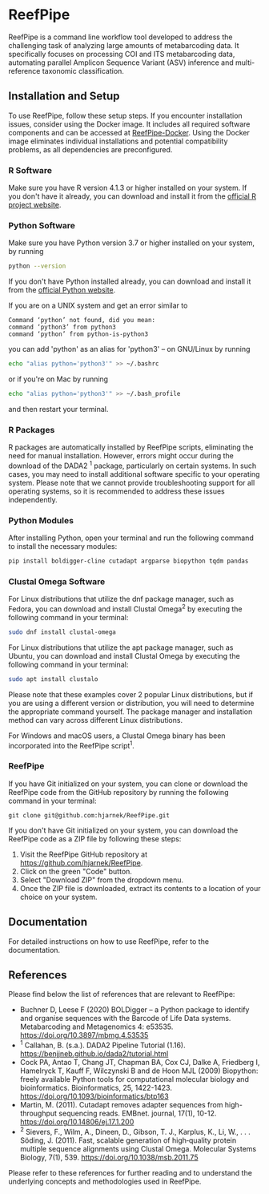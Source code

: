 # ReefPipe

ReefPipe is a command line workflow tool developed to address the challenging task of analyzing large amounts of metabarcoding data. It specifically focuses on processing COI and ITS metabarcoding data, automating parallel Amplicon Sequence Variant (ASV) inference and multi-reference taxonomic classification.

## Installation and Setup

To use ReefPipe, follow these setup steps. If you encounter installation issues, consider using the Docker image. It includes all required software components and can be accessed at [ReefPipe-Docker](https://github.com/mathiasverbeke0/ReefPipe-Docker). Using the Docker image eliminates individual installations and potential compatibility problems, as all dependencies are preconfigured.

### R Software

Make sure you have R version 4.1.3 or higher installed on your system. If you don't have it already, you can download and install it from the [official R project website](https://www.r-project.org/).

### Python Software

Make sure you have Python version 3.7 or higher installed on your system, by running
```bash
python --version
```
If you don't have Python installed already, you can download and install it from the [official Python website](https://www.python.org/).

If you are on a UNIX system and get an error similar to
```
Command ‘python’ not found, did you mean:
command ‘python3’ from python3
command ‘python’ from python-is-python3
```
you can add 'python' as an alias for 'python3' – on GNU/Linux by running
```bash
echo "alias python='python3'" >> ~/.bashrc
```
or if you're on Mac by running
```bash
echo "alias python='python3'" >> ~/.bash_profile
```
and then restart your terminal.

### R Packages

R packages are automatically installed by ReefPipe scripts, eliminating the need for manual installation. However, errors might occur during the download of the DADA2 <sup>1</sup> package, particularly on certain systems. In such cases, you may need to install additional software specific to your operating system. Please note that we cannot provide troubleshooting support for all operating systems, so it is recommended to address these issues independently.

### Python Modules

After installing Python, open your terminal and run the following command to install the necessary modules:

```bash
pip install boldigger-cline cutadapt argparse biopython tqdm pandas
```

### Clustal Omega Software

For Linux distributions that utilize the dnf package manager, such as Fedora, you can download and install Clustal Omega<sup>2</sup> by executing the following command in your terminal: 

```bash
sudo dnf install clustal-omega
```

For Linux distributions that utilize the apt package manager, such as Ubuntu, you can download and install Clustal Omega by executing the following command in your terminal: 

```bash
sudo apt install clustalo
```

Please note that these examples cover 2 popular Linux distributions, but if you are using a different version or distribution, you will need to determine the appropriate command yourself. The package manager and installation method can vary across different Linux distributions.

For Windows and macOS users, a Clustal Omega binary has been incorporated into the ReefPipe script<sup>1</sup>.

### ReefPipe

If you have Git initialized on your system, you can clone or download the ReefPipe code from the GitHub repository by running the following command in your terminal:

```
git clone git@github.com:hjarnek/ReefPipe.git
```

If you don't have Git initialized on your system, you can download the ReefPipe code as a ZIP file by following these steps:

1. Visit the ReefPipe GitHub repository at https://github.com/hjarnek/ReefPipe.
2. Click on the green "Code" button.
3. Select "Download ZIP" from the dropdown menu.
4. Once the ZIP file is downloaded, extract its contents to a location of your choice on your system.

## Documentation
For detailed instructions on how to use ReefPipe, refer to the documentation.

## References
Please find below the list of references that are relevant to ReefPipe:

* Buchner D, Leese F (2020) BOLDigger – a Python package to identify and organise sequences with the Barcode of Life Data systems. Metabarcoding and Metagenomics 4: e53535. https://doi.org/10.3897/mbmg.4.53535
* <sup>1</sup> Callahan, B. (s.a.). DADA2 Pipeline Tutorial (1.16). https://benjjneb.github.io/dada2/tutorial.html
* Cock PA, Antao T, Chang JT, Chapman BA, Cox CJ, Dalke A, Friedberg I, Hamelryck T, Kauff F, Wilczynski B and de Hoon MJL (2009) Biopython: freely available Python tools for computational molecular biology and bioinformatics. Bioinformatics, 25, 1422-1423. https://doi.org/10.1093/bioinformatics/btp163
* Martin, M. (2011). Cutadapt removes adapter sequences from high-throughput sequencing reads. EMBnet. journal, 17(1), 10-12. https://doi.org/10.14806/ej.17.1.200 
* <sup>2</sup> Sievers, F., Wilm, A., Dineen, D., Gibson, T. J., Karplus, K., Li, W., . . . Söding, J. (2011). Fast, scalable generation of high‐quality protein multiple sequence alignments using Clustal Omega. Molecular Systems Biology, 7(1), 539. https://doi.org/10.1038/msb.2011.75 

Please refer to these references for further reading and to understand the underlying concepts and methodologies used in ReefPipe.
